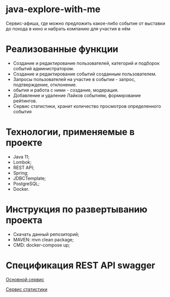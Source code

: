 # java-explore-with-me

Сервис-афиша, где можно предложить какое-либо событие от выставки до похода в кино и набрать компанию для участия в нём

# Реализованные функции
* Создание и редактирование пользователей, категорий и подборок событий администратором.
* Создание и редактирование событий созданным пользователем. 
* Запросы пользователей на участие в событии - запрос, подтверждение, отклонение. 
* обытия и работа с ними - создание, модерация. 
* Добавление и удаление Лайков событиям, формирование рейтингов. 
* Сервис статистики, хранит количество просмотров определенного события

# Технологии, применяемые в проекте
* Java 11;
* Lombok;
* REST API;
* Spring;
* JDBCTemplate;
* PostgreSQL;
* Docker.


# Инструкция по развертыванию проекта
* Скачать данный репозиторий;
* MAVEN: mvn clean package;
* CMD: docker-compose up;

# Спецификация REST API swagger
<a href="https://raw.githubusercontent.com/yandex-praktikum/java-explore-with-me/main/ewm-main-service-spec.json" target="_blank">Основной сервис</a> 

<a href="https://raw.githubusercontent.com/yandex-praktikum/java-explore-with-me/main/ewm-stats-service-spec.json" target="_blank">Сервис статистики</a> 
